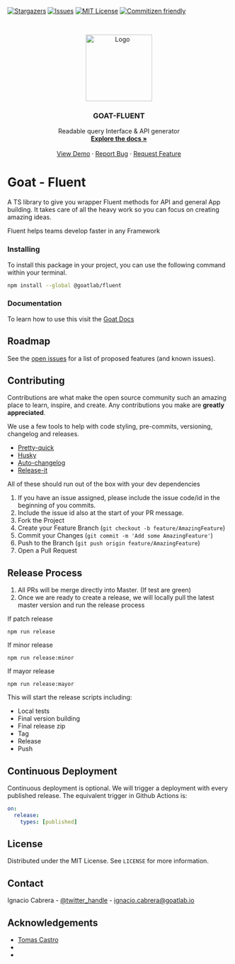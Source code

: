 <!-- PROJECT SHIELDS -->

[![Stargazers][stars-shield]][stars-url]
[![Issues][issues-shield]][issues-url]
[![MIT License][license-shield]][license-url]
[![Commitizen friendly](https://img.shields.io/badge/commitizen-friendly-brightgreen.svg)](http://commitizen.github.io/cz-cli/)

<!-- PROJECT LOGO -->
<br />
<p align="center">
  <a href="https://github.com/github_username/repo">
       <img src="https://docs.goatlab.io/logo.png" alt="Logo" width="150" height="150">
  </a>

  <h3 align="center">GOAT-FLUENT</h3>

  <p align="center">
    Readable query Interface & API generator
    <br />
    <a href="https://docs.goatlab.io/#/0.4.x/fluent/fluent"><strong>Explore the docs »</strong></a>
    <br />
    <br />
    <a href="https://github.com/goat-io/fluent/repo">View Demo</a>
    ·
    <a href="https://github.com/goat-io/fluent/issues">Report Bug</a>
    ·
    <a href="https://github.com/goat-io/fluent/issues">Request Feature</a>
  </p>
</p>

# Goat - Fluent

A TS library to give you wrapper Fluent methods for API and general App building. It takes care of all the heavy work so you can focus on creating amazing ideas.

Fluent helps teams develop faster in any Framework

### Installing

To install this package in your project, you can use the following command within your terminal.

```bash
npm install --global @goatlab/fluent
```

### Documentation

To learn how to use this visit the [Goat Docs](https://docs.goatlab.io/#/0.1.0/fluent/fluent)

<!--

Packages that we need to replace
npm-pack-zip
@commitlint/prompt-cli
formiojs
react-native
multer-google-storage
nestjs-typed-dynamodb
-->

## Roadmap

See the [open issues](https://github.com/github_username/repo/issues) for a list of proposed features (and known issues).

<!-- CONTRIBUTING -->

## Contributing

Contributions are what make the open source community such an amazing place to learn, inspire, and create. Any contributions you make are **greatly appreciated**.

We use a few tools to help with code styling, pre-commits, versioning, changelog and releases.

- [Pretty-quick](https://github.com/azz/pretty-quick)
- [Husky](https://github.com/typicode/husky)
- [Auto-changelog](https://github.com/CookPete/auto-changelog)
- [Release-it](https://github.com/release-it/release-it)

All of these should run out of the box with your dev dependencies

1. If you have an issue assigned, please include the issue code/id in the beginning of you commits.
2. Include the issue id also at the start of your PR message.
3. Fork the Project
4. Create your Feature Branch (`git checkout -b feature/AmazingFeature`)
5. Commit your Changes (`git commit -m 'Add some AmazingFeature'`)
6. Push to the Branch (`git push origin feature/AmazingFeature`)
7. Open a Pull Request

## Release Process

1. All PRs will be merge directly into Master. (If test are green)
2. Once we are ready to create a release, we will locally pull the latest master version and run the release process

If patch release

```
npm run release
```

If minor release

```
npm run release:minor
```

If mayor release

```
npm run release:mayor
```

This will start the release scripts including:

- Local tests
- Final version building
- Final release zip
- Tag
- Release
- Push

## Continuous Deployment

Continuous deployment is optional. We will trigger a deployment with every published release. The equivalent trigger in Github Actions is:

```yml
on:
  release:
    types: [published]
```

<!-- LICENSE -->

## License

Distributed under the MIT License. See `LICENSE` for more information.

<!-- CONTACT -->

## Contact

Ignacio Cabrera - [@twitter_handle](https://twitter.com/cabrerabywaters) - ignacio.cabrera@goatlab.io

<!-- ACKNOWLEDGEMENTS -->

## Acknowledgements

- [Tomas Castro]()
- []()
- []()

<!-- MARKDOWN LINKS & IMAGES -->
<!-- https://www.markdownguide.org/basic-syntax/#reference-style-links -->

[contributors-url]: https://github.com/goat-io/fluent/graphs/contributors
[forks-url]: https://github.com/goat-io/fluent/network/members
[stars-shield]: https://img.shields.io/github/stars/goat-io/fluent?style=flat-square
[stars-url]: https://github.com/goat-io/fluent/stargazers
[issues-shield]: https://img.shields.io/github/issues/goat-io/fluent?style=flat-square
[issues-url]: https://github.com/goat-io/fluent/issues
[license-shield]: https://img.shields.io/github/license/goat-io/fluent?style=flat-square
[license-url]: https://github.com/goat-io/fluent/blob/master/LICENSE.txt
[linkedin-shield]: https://img.shields.io/badge/-LinkedIn-black.svg?style=flat-square&logo=linkedin&colorB=555
[linkedin-url]: https://linkedin.com/in/othneildrew
[product-screenshot]: images/screenshot.png
